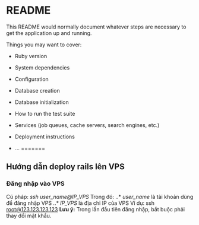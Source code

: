 # README

This README would normally document whatever steps are necessary to get the
application up and running.

Things you may want to cover:

* Ruby version

* System dependencies

* Configuration

* Database creation

* Database initialization

* How to run the test suite

* Services (job queues, cache servers, search engines, etc.)

* Deployment instructions

* ...
=======
## Hướng dẫn deploy rails lên VPS
### Đăng nhập vào VPS
Cú pháp: <em>ssh user_name@IP_VPS</em>
Trong đó:
..* <em>user_name</em> là tài khoản dùng để đăng nhập VPS
..* <em>IP_VPS</em> là địa chỉ IP của VPS
Ví dụ: ssh root@123.123.123.123
<strong>Lưu ý:</strong> Trong lần đầu tiên đăng nhập, bắt buộc phải thay đổi mật khẩu.
